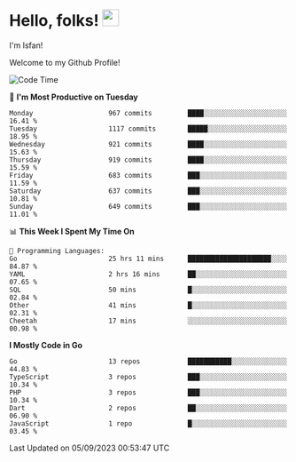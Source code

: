 # Hello, folks! <img src="https://raw.githubusercontent.com/MartinHeinz/MartinHeinz/master/wave.gif" width="30px" height="30px" />

I'm Isfan!

Welcome to my Github Profile!

<!--START_SECTION:waka-->
![Code Time](http://img.shields.io/badge/Code%20Time-2%2C844%20hrs%2052%20mins-blue)

📅 **I'm Most Productive on Tuesday** 

```text
Monday                   967 commits         ████░░░░░░░░░░░░░░░░░░░░░   16.41 % 
Tuesday                  1117 commits        █████░░░░░░░░░░░░░░░░░░░░   18.95 % 
Wednesday                921 commits         ████░░░░░░░░░░░░░░░░░░░░░   15.63 % 
Thursday                 919 commits         ████░░░░░░░░░░░░░░░░░░░░░   15.59 % 
Friday                   683 commits         ███░░░░░░░░░░░░░░░░░░░░░░   11.59 % 
Saturday                 637 commits         ███░░░░░░░░░░░░░░░░░░░░░░   10.81 % 
Sunday                   649 commits         ███░░░░░░░░░░░░░░░░░░░░░░   11.01 % 
```


📊 **This Week I Spent My Time On** 

```text
💬 Programming Languages: 
Go                       25 hrs 11 mins      █████████████████████░░░░   84.87 % 
YAML                     2 hrs 16 mins       ██░░░░░░░░░░░░░░░░░░░░░░░   07.65 % 
SQL                      50 mins             █░░░░░░░░░░░░░░░░░░░░░░░░   02.84 % 
Other                    41 mins             █░░░░░░░░░░░░░░░░░░░░░░░░   02.31 % 
Cheetah                  17 mins             ░░░░░░░░░░░░░░░░░░░░░░░░░   00.98 % 
```

**I Mostly Code in Go** 

```text
Go                       13 repos            ███████████░░░░░░░░░░░░░░   44.83 % 
TypeScript               3 repos             ███░░░░░░░░░░░░░░░░░░░░░░   10.34 % 
PHP                      3 repos             ███░░░░░░░░░░░░░░░░░░░░░░   10.34 % 
Dart                     2 repos             ██░░░░░░░░░░░░░░░░░░░░░░░   06.90 % 
JavaScript               1 repo              █░░░░░░░░░░░░░░░░░░░░░░░░   03.45 % 
```




 Last Updated on 05/09/2023 00:53:47 UTC
<!--END_SECTION:waka-->

<!--
**isfanazha/isfanazha** is a ✨ _special_ ✨ repository because its `README.md` (this file) appears on your GitHub profile.

Here are some ideas to get you started:

- 🔭 I’m currently working on ...
- 🌱 I’m currently learning ...
- 👯 I’m looking to collaborate on ...
- 🤔 I’m looking for help with ...
- 💬 Ask me about ...
- 📫 How to reach me: ...
- 😄 Pronouns: ...
- ⚡ Fun fact: ...
-->

